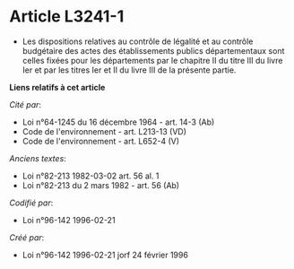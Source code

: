 # Article L3241-1

- Les dispositions relatives au contrôle de légalité et au contrôle budgétaire des actes des établissements publics
départementaux sont celles fixées pour les départements par le chapitre II du titre III du livre Ier et par les titres Ier et
II du livre III de la présente partie.

**Liens relatifs à cet article**

_Cité par_:

  - Loi n°64-1245 du 16 décembre 1964 - art. 14-3 (Ab)
  - Code de l'environnement - art. L213-13 (VD)
  - Code de l'environnement - art. L652-4 (V)

_Anciens textes_:

  - Loi n°82-213 1982-03-02 art. 56 al. 1
  - Loi n°82-213 du 2 mars 1982 - art. 56 (Ab)

_Codifié par_:

  - Loi n°96-142 1996-02-21

_Créé par_:

  - Loi n°96-142 1996-02-21 jorf 24 février 1996
